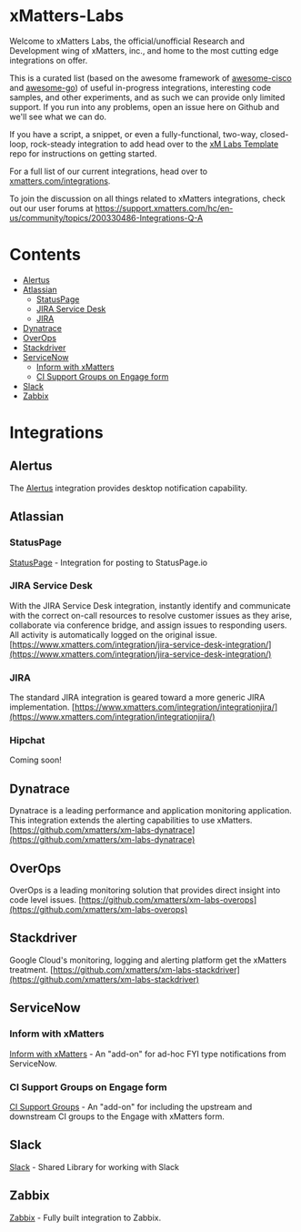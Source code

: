 # xMatters-Labs
Welcome to xMatters Labs, the official/unofficial Research and Development wing of xMatters, inc., and home to the most cutting edge integrations on offer. 

This is a curated list (based on the awesome framework of [awesome-cisco](https://github.com/CiscoDevNet/awesome-ciscospark) and [awesome-go](https://github.com/avelino/awesome-go)) of useful in-progress integrations, interesting code samples, and other experiments, and as such we can provide only limited support. If you run into any problems, open an issue here on Github and we'll see what we can do. 

If you have a script, a snippet, or even a fully-functional, two-way, closed-loop, rock-steady integration to add head over to the [xM Labs Template](https://github.com/xmatters/xm-labs-template) repo for instructions on getting started. 

For a full list of our current integrations, head over to [xmatters.com/integrations](https://www.xmatters.com/integrations). 

To join the discussion on all things related to xMatters integrations, check out our user forums at https://support.xmatters.com/hc/en-us/community/topics/200330486-Integrations-Q-A

# Contents
- [Alertus](#alertus)
- [Atlassian](#atlassian)
  - [StatusPage](#statuspage)
  - [JIRA Service Desk](#jira-service-desk)
  - [JIRA](#jira)
- [Dynatrace](#dynatrace)
- [OverOps](#overops)
- [Stackdriver](#stackdriver)
- [ServiceNow](#servicenow)
  - [Inform with xMatters](#inform-with-xmatters)
  - [CI Support Groups on Engage form](#ci-support-groups-on-engage-form)
- [Slack](#slack)
- [Zabbix](#zabbix)


# Integrations
## Alertus
The [Alertus](https://github.com/xmatters/xm-labs-alertus) integration provides desktop notification capability.

## Atlassian
### StatusPage
[StatusPage](https://github.com/xmatters/xm-labs-statuspage) - Integration for posting to StatusPage.io

### JIRA Service Desk
With the JIRA Service Desk integration, instantly identify and communicate with the correct on-call resources to resolve customer issues as they arise, collaborate via conference bridge, and assign issues to responding users. All activity is automatically logged on the original issue.
[https://www.xmatters.com/integration/jira-service-desk-integration/](https://www.xmatters.com/integration/jira-service-desk-integration/)

### JIRA
The standard JIRA integration is geared toward a more generic JIRA implementation. 
[https://www.xmatters.com/integration/integrationjira/](https://www.xmatters.com/integration/integrationjira/)

### Hipchat
Coming soon!

## Dynatrace
Dynatrace is a leading performance and application monitoring application. This integration extends the alerting capabilities to use xMatters.
[https://github.com/xmatters/xm-labs-dynatrace](https://github.com/xmatters/xm-labs-dynatrace)

## OverOps
OverOps is a leading monitoring solution that provides direct insight into code level issues.
[https://github.com/xmatters/xm-labs-overops](https://github.com/xmatters/xm-labs-overops)

## Stackdriver
Google Cloud's monitoring, logging and alerting platform get the xMatters treatment. 
[https://github.com/xmatters/xm-labs-stackdriver](https://github.com/xmatters/xm-labs-stackdriver)

## ServiceNow
### Inform with xMatters
[Inform with xMatters](https://github.com/xmatters/xm-labs-snow-inform) - An "add-on" for ad-hoc FYI type notifications from ServiceNow. 
### CI Support Groups on Engage form
[CI Support Groups](https://github.com/xmatters/xm-labs-snow-ci-groups) - An "add-on" for including the upstream and downstream CI groups to the Engage with xMatters form. 

## Slack
[Slack](https://github.com/xmatters/xm-labs-slack) - Shared Library for working with Slack

## Zabbix
[Zabbix](https://github.com/xmatters/xm-labs-zabbix) - Fully built integration to Zabbix.
